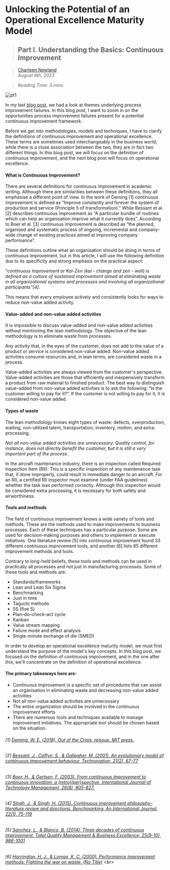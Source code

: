 # Unlocking the Potential of an Operational Excellence Maturity Model
>## Part I. Understanding the Basics: Continuous Improvement

>[Charleen Newland](http://newlandcharleen.com/)<br/>
>*August 9th, 2023*<br/>

>*Reading Time: 3 mins*

![pt1](https://github.com/charleennewland/blog/assets/138404574/27abaae5-1041-4ce0-b04b-d2aebf650760)


In my last [blog post](https://github.com/charleennewland/blog/blob/post02/process_improvement_failures.md), we had a look at themes underlying process improvement failures. In this blog post, I want to zoom in on the opportunities process improvement failures present for a potential continuous improvement framework. 

Before we get into methodologies, models and techniques, I have to clarify the definitions of continuous improvement and operational excellence. These terms are sometimes used interchangeably in the business world; while there is a close association between the two, they are in fact two different things. In this blog post, we will focus on the definition of continuous improvement, and the next blog post will focus on operational excellence.

#### What is Continuous Improvement?
There are several definitions for continuous improvement in academic writing. Although there are similarities between these definitions, they all emphasise a different point of view.
In the work of Deming [1] continuous improvement is defined as “Improve constantly and forever the system of production and service (Principle 5 of transformation).” While Bessant et al. [2] describes continuous improvement as “A particular bundle of routines which can help an organisation improve what it currently does”. According to Boer et al. [3] continuous improvement is described as “the planned, organised and systematic process of ongoing, incremental and company-wide change of existing practices aimed at improving company performance”.

These definitions outline what an organisation should be doing in terms of continuous improvement, but in this article, I will use the following definition due to its specificity and strong emphasis on the practical aspect:

*“continuous improvement or Kai-Zen (kai - change and zen - well) is defined as a culture of sustained improvement aimed at eliminating waste in all organizational systems and processes and involving all organizational participants”[4].*

This means that every employee actively and consistently looks for ways to reduce non-value added activity.

#### Value-added and non-value added activities

It is impossible to discuss value-added and non-value added activities without mentioning the lean methodology.
The objective of the lean methodology is to eliminate waste from processes. 

Any activity that, in the eyes of the customer, does not add to the value of a product or service is considered non-value added. Non-value added activities consume resources and, in lean terms, are considered waste in a process. 

Value-added activities are always viewed from the customer's perspective. Value-added activities are those that efficiently and inexpensively transform a product from raw material to finished product. The best way to distinguish value-added from non-value added activities is to ask the following: “Is the customer willing to pay for it?”. If the customer is not willing to pay for it, it is considered non-value added.

#### Types of waste
The lean methodology knows eight types of waste: defects, overproduction, waiting, non-utilized talent, transportation, inventory, motion, and extra-processing.

*Not all non-value added activities are unnecessary. Quality control, for instance, does not directly benefit the customer, but it is still a very important part of the process.*

In the aircraft maintenance industry, there is an inspection called Required Inspection Item (RII). This is ‌a specific inspection of any maintenance task that, if done improperly, could result in immediate danger to an aircraft. For an RII, a certified RII inspector must examine (under FAA guidelines) whether the task was performed correctly. Although this inspection would be considered extra processing, it is necessary for both safety and airworthiness.

#### Tools and methods
The field of continuous improvement knows a wide variety of tools and methods. These are the methods used to make improvements to business processes. Each of these techniques has a particular purpose. Some are used for decision-making purposes and others to implement or execute initiatives. One literature review [5] into continuous improvement found 33 different continuous improvement tools, and another [6] lists 85 different improvement methods and tools. 

Contrary to long-held beliefs, these tools and methods can be used in practically all processes and not just in manufacturing processes. Some of these tools and methods are:

- Standards/frameworks
- Lean and Lean Six Sigma
- Benchmarking
- Just in time
- Taguchi methods
- 5S (five S)
- Plan–do–check–act cycle 
- Kanban		 	 	 		
- Value stream mapping
- Failure mode and effect analysis
- Single-minute exchange of die (SMED)

In order to develop an operational excellence maturity model, we must first understand the purpose of the model's key concepts. In this blog post, we focused on the definition of continuous improvement, and in the one after this, we'll concentrate on the definition of operational excellence.

#### The primary takeaways here are:

- Continuous improvement is a specific set of procedures that can assist an organisation in eliminating waste and decreasing non-value added activities
- Not all non-value added activities are unnecessary
- The entire organization should be involved in the continuous improvement efforts
- There are numerous tools and techniques available to manage improvement initiatives. The appropriate tool should be chosen based on the situation.

###### [1] [Deming, W. E. (2018). Out of the Crisis, reissue. MIT press.](https://books.google.nl/books?hl=en&lr=&id=RTNwDwAAQBAJ&oi=fnd&pg=PR7&dq=Deming,+W.+E.+(2018).+Out+of+the+Crisis,+reissue.+MIT+press.&ots=V1uph2HaNX&sig=2zBcVkpTm1Mc-sLQEqdW3M3u464&redir_esc=y#v=onepage&q=Deming%2C%20W.%20E.%20(2018).%20Out%20of%20the%20Crisis%2C%20reissue.%20MIT%20press.&f=false)<br>
###### [2] [Bessant, J., Caffyn, S., & Gallagher, M. (2001). An evolutionary model of continuous improvement behaviour. Technovation, 21(2), 67-77](https://www.sciencedirect.com/science/article/abs/pii/S0166497200000237) <br>
###### [3] [Boer, H., & Gertsen, F. (2003). From continuous improvement to continuous innovation: a (retro)(per)spective. International Journal of Technology Management, 26(8), 805-827.](https://www.inderscienceonline.com/doi/abs/10.1504/IJTM.2003.003391)<br>
###### [4] [Singh, J., & Singh, H. (2015). Continuous improvement philosophy–literature review and directions. Benchmarking: An International Journal, 22(1), 75-119](https://www.emerald.com/insight/content/doi/10.1108/BIJ-06-2012-0038/full/html) <br>
###### [5] [Sanchez, L., & Blanco, B. (2014). Three decades of continuous improvement. Total Quality Management & Business Excellence, 25(9-10), 986-1001](https://www.tandfonline.com/doi/abs/10.1080/14783363.2013.856547) <br>
###### [6] [Harrington, H. J., & Lomax, K. C. (2000). Performance improvement methods: Fighting the war on waste. (No Title)](https://www.tandfonline.com/doi/abs/10.1080/14783363.2013.856547](https://books.google.nl/books/about/Performance_Improvement_Methods_Fighting.html?id=eAvjouhsHF8C&redir_esc=y)https://books.google.nl/books/about/Performance_Improvement_Methods_Fighting.html?id=eAvjouhsHF8C&redir_esc=y) <br>
